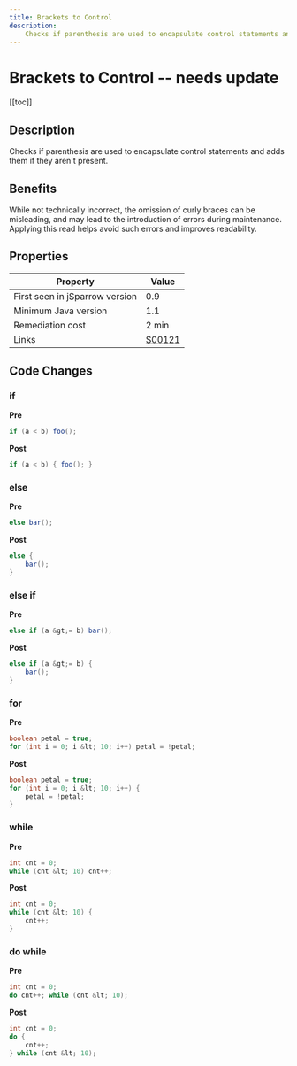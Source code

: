```yaml
---
title: Brackets to Control
description:
    Checks if parenthesis are used to encapsulate control statements and adds them if they aren't present.
---
```



# Brackets to Control -- needs update

[[toc]]

## Description

Checks if parenthesis are used to encapsulate control statements and adds them if they aren't present.

## Benefits

While not technically incorrect, the omission of curly braces can be misleading, and may lead to the introduction of errors during maintenance. Applying this read helps avoid such errors and improves readability.

## Properties

| Property                        | Value |
| ------------------------------- | ----- |
| First seen in jSparrow version  | 0.9   |
| Minimum Java version            | 1.1   |
| Remediation cost                | 2 min |
| Links                           | [S00121](https://sonarcloud.io/organizations/default/rules?open=squid%3AS00121&rule_key=squid%3AS00121) |

## Code Changes

### if

__Pre__

``` java
if (a < b) foo();
```

__Post__

``` java
if (a < b) { foo(); }
```

### else

__Pre__

``` java
else bar();
```
__Post__

``` java
else {
    bar();
}
```
### else if

__Pre__

``` java
else if (a &gt;= b) bar();
```
__Post__

``` java
else if (a &gt;= b) {
    bar();
}
```

### for

__Pre__
``` java
boolean petal = true;
for (int i = 0; i &lt; 10; i++) petal = !petal;
```
__Post__
``` java
boolean petal = true;
for (int i = 0; i &lt; 10; i++) {
    petal = !petal;
}
```

### while

__Pre__
``` java
int cnt = 0;
while (cnt &lt; 10) cnt++;
```
__Post__
``` java
int cnt = 0;
while (cnt &lt; 10) {
    cnt++;
}
```
### do while

__Pre__
``` java
int cnt = 0;
do cnt++; while (cnt &lt; 10);
```
__Post__
``` java
int cnt = 0;
do {
    cnt++;
} while (cnt &lt; 10);
```
